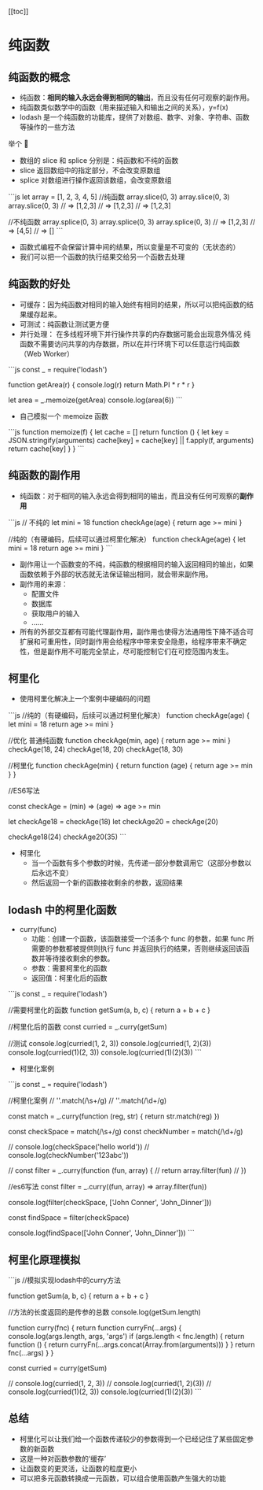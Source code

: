 [[toc]]

# 纯函数

## 纯函数的概念

- 纯函数：**相同的输入永远会得到相同的输出**，而且没有任何可观察的副作用。
- 纯函数类似数学中的函数（用来描述输入和输出之间的关系），y=f(x)
- lodash 是一个纯函数的功能库，提供了对数组、数字、对象、字符串、函数等操作的一些方法

举个 🌰

- 数组的 slice 和 splice 分别是：纯函数和不纯的函数
- slice 返回数组中的指定部分，不会改变原数组
- splice 对数组进行操作返回该数组，会改变原数组

\`\`\`js
let array = [1, 2, 3, 4, 5]
//纯函数
array.slice(0, 3)
array.slice(0, 3)
array.slice(0, 3)
// => [1,2,3]
// => [1,2,3]
// => [1,2,3]

//不纯函数
array.splice(0, 3)
array.splice(0, 3)
array.splice(0, 3)
// => [1,2,3]
// => [4,5]
// => []
\`\`\`

- 函数式编程不会保留计算中间的结果，所以变量是不可变的（无状态的）
- 我们可以把一个函数的执行结果交给另一个函数去处理

## 纯函数的好处

- 可缓存：因为纯函数对相同的输入始终有相同的结果，所以可以把纯函数的结果缓存起来。
- 可测试：纯函数让测试更方便
- 并行处理：
  在多线程环境下并行操作共享的内存数据可能会出现意外情况
  纯函数不需要访问共享的内存数据，所以在并行环境下可以任意运行纯函数（Web Worker）

\`\`\`js
const _ = require('lodash')

function getArea(r) {
  console.log(r)
  return Math.PI * r * r
}

let area = _.memoize(getArea)
console.log(area(6))
\`\`\`

- 自己模拟一个 memoize 函数

\`\`\`js
function memoize(f) {
  let cache = []
  return function () {
    let key = JSON.stringify(arguments)
    cache[key] = cache[key] || f.apply(f, arguments)
    return cache[key]
  }
}
\`\`\`

## 纯函数的副作用

- 纯函数：对于相同的输入永远会得到相同的输出，而且没有任何可观察的**副作用**

\`\`\`js
// 不纯的
let mini = 18
function checkAge(age) {
  return age >= mini
}

//纯的（有硬编码，后续可以通过柯里化解决）
function checkAge(age) {
  let mini = 18
  return age >= mini
}
\`\`\`

- 副作用让一个函数变的不纯，纯函数的根据相同的输入返回相同的输出，如果函数依赖于外部的状态就无法保证输出相同，就会带来副作用。
- 副作用的来源：
  - 配置文件
  - 数据库
  - 获取用户的输入
  - ......
- 所有的外部交互都有可能代理副作用，副作用也使得方法通用性下降不适合可扩展和可重用性，同时副作用会给程序中带来安全隐患，给程序带来不确定性，但是副作用不可能完全禁止，尽可能控制它们在可控范围内发生。

## 柯里化

- 使用柯里化解决上一个案例中硬编码的问题

\`\`\`js
//纯的（有硬编码，后续可以通过柯里化解决）
function checkAge(age) {
  let mini = 18
  return age >= mini
}

//优化 普通纯函数
function checkAge(min, age) {
  return age >= mini
}
checkAge(18, 24)
checkAge(18, 20)
checkAge(18, 30)

//柯里化
function checkAge(min) {
  return function (age) {
    return age >= min
  }
}

//ES6写法

const checkAge = (min) => (age) => age >= min

let checkAge18 = checkAge(18)
let checkAge20 = checkAge(20)

checkAge18(24)
checkAge20(35)
\`\`\`

- 柯里化
  - 当一个函数有多个参数的时候，先传递一部分参数调用它（这部分参数以后永远不变）
  - 然后返回一个新的函数接收剩余的参数，返回结果

## lodash 中的柯里化函数

- curry(func)
  - 功能：创建一个函数，该函数接受一个活多个 func 的参数，如果 func 所需要的参数都被提供则执行 func 并返回执行的结果，否则继续返回该函数并等待接收剩余的参数。
  - 参数：需要柯里化的函数
  - 返回值：柯里化后的函数

\`\`\`js
const _ = require('lodash')

//需要柯里化的函数
function getSum(a, b, c) {
  return a + b + c
}

//柯里化后的函数
const curried = _.curry(getSum)

//测试
console.log(curried(1, 2, 3))
console.log(curried(1, 2)(3))
console.log(curried(1)(2, 3))
console.log(curried(1)(2)(3))
\`\`\`

- 柯里化案例

\`\`\`js
const _ = require('lodash')

//柯里化案例
// ''.match(/\s+/g)
// ''.match(/\d+/g)

const match = _.curry(function (reg, str) {
  return str.match(reg)
})

const checkSpace = match(/\s+/g)
const checkNumber = match(/\d+/g)

// console.log(checkSpace('hello world'))
// console.log(checkNumber('123abc'))

// const filter = _.curry(function (fun, array) {
//     return array.filter(fun)
// })

//es6写法
const filter = _.curry((fun, array) => array.filter(fun))

console.log(filter(checkSpace, ['John Conner', 'John_Dinner']))

const findSpace = filter(checkSpace)

console.log(findSpace(['John Conner', 'John_Dinner']))
\`\`\`

## 柯里化原理模拟

\`\`\`js
//模拟实现lodash中的curry方法

function getSum(a, b, c) {
  return a + b + c
}

//方法的长度返回的是传参的总数
console.log(getSum.length)

function curry(fnc) {
  return function curryFn(...args) {
    console.log(args.length, args, 'args')
    if (args.length < fnc.length) {
      return function () {
        return curryFn(...args.concat(Array.from(arguments)))
      }
    }
    return fnc(...args)
  }
}

const curried = curry(getSum)

// console.log(curried(1, 2, 3))
// console.log(curried(1, 2)(3))
// console.log(curried(1)(2, 3))
console.log(curried(1)(2)(3))
\`\`\`

## 总结

- 柯里化可以让我们给一个函数传递较少的参数得到一个已经记住了某些固定参数的新函数
- 这是一种对函数参数的‘缓存’
- 让函数变的更灵活，让函数的粒度更小
- 可以把多元函数转换成一元函数，可以组合使用函数产生强大的功能

